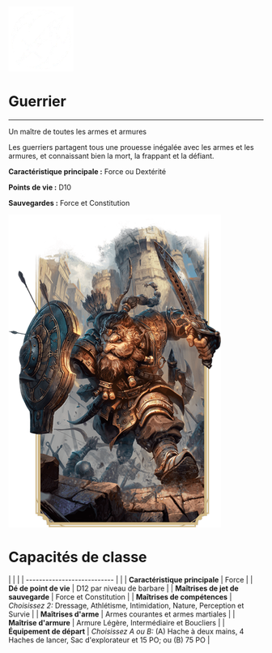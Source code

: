 <div class="icon-container">
  <img src="../_media/classes/guerrier.png" alt="Guerrier" class="icon-title" data-no-zoom />

# Guerrier <!-- {docsify-ignore} -->

</div>

---

<div class="bloc-pres">
<div class="bloc-texte">
  <div class="pres">
    <p>Un maître de toutes les armes et armures</p>
  </div>
  <div class="texte">
    <p>Les guerriers partagent tous une prouesse inégalée avec les armes et les armures, et connaissant bien la mort, la frappant et la défiant.</p>
    <div class="summary">
      <p><strong>Caractéristique principale :</strong> Force ou Dextérité</p>
      <p><strong>Points de vie :</strong> D10</p>
      <p><strong>Sauvegardes :</strong> Force et Constitution</p>
    </div>
  </div>
  </div>
  <img src="../_media/classes/pres-guerrier.png" alt="Guerrier" class="img-pres" data-no-zoom />
</div>

# Capacités de classe
| | |
| --------------------------- | |
| **Caractéristique principale** | Force |
| **Dé de point de vie** | D12 par niveau de barbare |
| **Maîtrises de jet de sauvegarde** | Force et Constitution |
| **Maîtrises de compétences** | *Choisissez 2:* Dressage, Athlétisme, Intimidation, Nature, Perception et Survie |
| **Maîtrises d'arme** | Armes courantes et armes martiales |
| **Maîtrise d'armure** | Armure Légère, Intermédiaire et Boucliers |
| **Équipement de départ** | *Choisissez A ou B:* (A) Hache à deux mains, 4 Haches de lancer, Sac d'explorateur et 15 PO; ou (B) 75 PO |